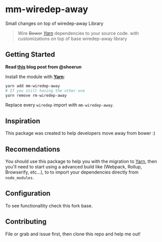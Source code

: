 # mm-wiredep-away
Small changes on top of wiredep-away Library


> Wire ~~Bower~~ *[Yarn][yarn]* dependencies to your source code.
with customizations on top of base wiredep-away library

## Getting Started
 
**Read [this][post] blog post from @sheerun**

Install the module with [**Yarn**][yarn]:

```bash
yarn add mm-wiredep-away
# If you still having the other one
yarn remove rm-wiredep-away
```

Replace every `wiredep` import with `mm-wiredep-away`.

## Inspiration

This package was created to help developers move away from bower :)

## Recomendations

You should use this package to help you with the migration to [Yarn][yarn], then 
you'll need to start using a advanced build like (Webpack, Rollup, Browserify, etc...), to
to import your dependencies directly from `node_modules`.

## Configuration
To see functionallity check this fork base.

## Contributing
File or grab and issue first, then clone this repo and help me out!

 [post]: https://bower.io/blog/2017/how-to-migrate-away-from-bower/
 [yarn]: https://yarnpkg.com